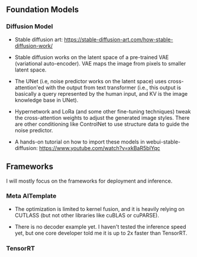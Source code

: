 

## Foundation Models

### Diffusion Model
- Stable diffusion art: https://stable-diffusion-art.com/how-stable-diffusion-work/

- Stable diffusion works on the latent space of a pre-trained VAE (variational auto-encoder). VAE maps the image from pixels to smaller latent space.

- The UNet (i.e, noise predictor works on the latent space) uses cross-attention'ed with the output from text transformer (i.e., this output is basically a query represented by the human input, and KV is the image knowledge base in UNet). 

- Hypernetwork and LoRa (and some other fine-tuning techniques) tweak the cross-attention weights to adjust the generated image styles. There are other conditioning like ControlNet to use structure data to guide the noise predictor.

- A hands-on tutorial on how to import these models in webui-stable-diffusion: https://www.youtube.com/watch?v=xkBaR5bIYqc

## Frameworks
I will mostly focus on the frameworks for deployment and inference.

### Meta AITemplate
- The optimization is limited to kernel fusion, and it is heavily relying on CUTLASS (but not other libraries like cuBLAS or cuPARSE).

- There is no decoder example yet. I haven't tested the inference speed yet, but one core developer told me it is up to 2x faster than TensorRT. 

### TensorRT


